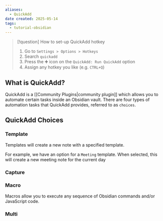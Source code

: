 ```yaml
---
aliases:
  - QuickAdd
date created: 2025-05-14
tags:
  - tutorial-obsidian
---
```

> [!question] How to set-up QuickAdd hotkey
> 1. Go to `Settings > Options > Hotkeys`
> 2. Search `quickadd`
> 3. Press the ➕ icon on the `QuickAdd: Run QuickAdd` option
> 4. Assign any hotkey you like (e.g. `CTRL+Q`)

## What is QuickAdd?

QuickAdd is a [[Community Plugins|community plugin]] which allows you to automate certain tasks inside an Obsidian vault. There are four types of automation tasks that QuickAdd provides, referred to as `choices`.

## QuickAdd Choices
### Template

Templates will create a new note with a specified template. 

For example, we have an option for a `Meeting` template. When selected, this will create a new meeting note for the current day

### Capture



### Macro

Macros allow you to execute any sequence of Obsidian commands and/or JavaScript code. 

### Multi


